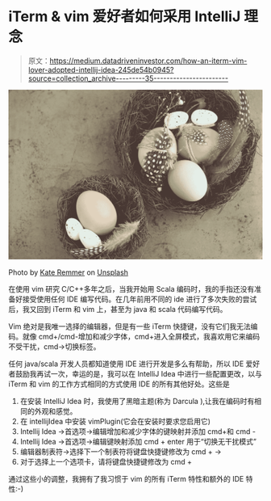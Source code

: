 # iTerm & vim 爱好者如何采用 IntelliJ 理念

> 原文：<https://medium.datadriveninvestor.com/how-an-iterm-vim-lover-adopted-intellij-idea-245de54b0945?source=collection_archive---------35----------------------->

![](img/3493e6edde703768c67ad38e22635cf6.png)

Photo by [Kate Remmer](https://unsplash.com/photos/05_sUnshoaE?utm_source=unsplash&utm_medium=referral&utm_content=creditCopyText) on [Unsplash](https://unsplash.com/search/photos/migration?utm_source=unsplash&utm_medium=referral&utm_content=creditCopyText)

在使用 vim 研究 C/C++多年之后，当我开始用 Scala 编码时，我的手指还没有准备好接受使用任何 IDE 编写代码。在几年前用不同的 ide 进行了多次失败的尝试后，我又回到 iTerm 和 vim 上，甚至为 java 和 scala 代码编写代码。

Vim 绝对是我唯一选择的编辑器，但是有一些 iTerm 快捷键，没有它们我无法编码。就像 cmd+/cmd-增加和减少字体，cmd+进入全屏模式，我喜欢用它来编码不受干扰，cmd->切换标签。

任何 java/scala 开发人员都知道使用 IDE 进行开发是多么有帮助，所以 IDE 爱好者鼓励我再试一次，幸运的是，我可以在 IntelliJ Idea 中进行一些配置更改，以与 iTerm 和 vim 的工作方式相同的方式使用 IDE 的所有其他好处。这些是

1.  在安装 IntelliJ Idea 时，我使用了黑暗主题(称为 Darcula ),让我在编码时有相同的外观和感觉。
2.  在 intellijIdea 中安装 vimPlugin(它会在安装时要求您启用它)
3.  Intellij Idea ->首选项->编辑增加和减少字体的键映射并添加 cmd+和 cmd -
4.  Intellij Idea ->首选项->编辑键映射添加 cmd + enter 用于“切换无干扰模式”
5.  编辑器制表符->选择下一个制表符将键盘快捷键修改为 cmd + ->
6.  对于选择上一个选项卡，请将键盘快捷键修改为 cmd +

通过这些小的调整，我拥有了我习惯于 vim 的所有 iTerm 特性和额外的 IDE 特性:-)